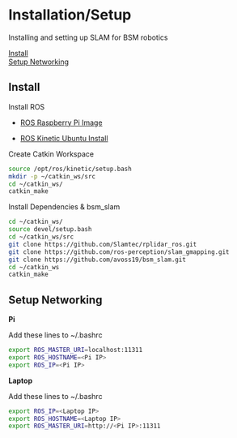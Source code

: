 # Installation/Setup

Installing and setting up SLAM for BSM robotics

[Install](#install) <br>
[Setup Networking](#setup-networking)

## Install

Install ROS

- [ROS Raspberry Pi Image](https://downloads.ubiquityrobotics.com/pi.html)

- [ROS Kinetic Ubuntu Install](http://wiki.ros.org/kinetic/Installation)

Create Catkin Workspace

```bash
source /opt/ros/kinetic/setup.bash
mkdir -p ~/catkin_ws/src
cd ~/catkin_ws/
catkin_make
```

Install Dependencies & bsm_slam

```bash
cd ~/catkin_ws/
source devel/setup.bash
cd ~/catkin_ws/src
git clone https://github.com/Slamtec/rplidar_ros.git
git clone https://github.com/ros-perception/slam_gmapping.git
git clone https://github.com/avoss19/bsm_slam.git
cd ~/catkin_ws
catkin_make
```

## Setup Networking

**Pi**

Add these lines to ~/.bashrc

```bash
export ROS_MASTER_URI=localhost:11311
export ROS_HOSTNAME=<Pi IP>
export ROS_IP=<Pi IP>
```

**Laptop**

Add these lines to ~/.bashrc

```bash
export ROS_IP=<Laptop IP>
export ROS_HOSTNAME=<Laptop IP>
export ROS_MASTER_URI=http://<Pi IP>:11311
```

